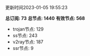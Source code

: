 更新时间2023-01-05 19:55:23

**总订阅: 73**
**总节点: 1440**
**有效节点: 568**
- trojan节点: 129
- ss节点: 243
- v2ray节点: 187
- ssr节点: 9
